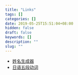 ```yaml
---
title: "Links"
tags: []
categories: []
date: 2019-05-25T15:51:04+08:00
hidden: false
draft: false
keywords: []
description: ""
slug: ""
---
```


- [姓名生成器](https://sfengyuan.github.io/chinese-name-generator/)
- [日语五段动词](https://sfengyuan.github.io/chinese-name-generator/)
